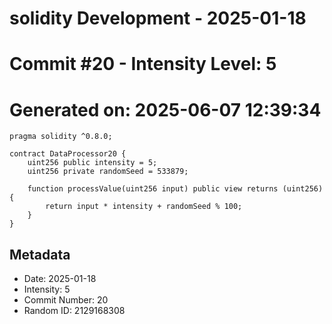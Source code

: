 ﻿# solidity Development - 2025-01-18
# Commit #20 - Intensity Level: 5
# Generated on: 2025-06-07 12:39:34
```solidity
pragma solidity ^0.8.0;

contract DataProcessor20 {
    uint256 public intensity = 5;
    uint256 private randomSeed = 533879;

    function processValue(uint256 input) public view returns (uint256) {
        return input * intensity + randomSeed % 100;
    }
}
```
## Metadata
- Date: 2025-01-18
- Intensity: 5
- Commit Number: 20
- Random ID: 2129168308
